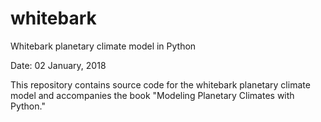 # whitebark
Whitebark planetary climate model in Python

Date: 02 January, 2018

This repository contains source code for the whitebark planetary climate model and accompanies the book "Modeling Planetary Climates with Python."

